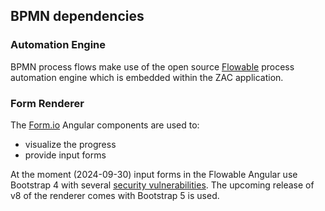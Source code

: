 ## BPMN dependencies

### Automation Engine 
BPMN process flows make use of the open source [Flowable](https://www.flowable.com/open-source)
process automation engine which is embedded within the ZAC application.

### Form Renderer
The [Form.io](https://github.com/formio/angular) Angular components are used to:
* visualize the progress
* provide input forms

At the moment (2024-09-30) input forms in the Flowable Angular use Bootstrap 4 with several [security vulnerabilities](https://security.snyk.io/package/npm/bootstrap/4.0.0). The upcoming release of v8 of the renderer comes with Bootstrap 5 is used.   
